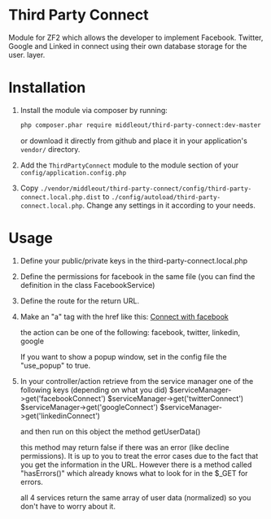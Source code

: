 Third Party Connect
====================

Module for ZF2 which allows the developer to implement Facebook. Twitter, Google and Linked in connect using their own database storage for the user.
layer.

Installation
============

1. Install the module via composer by running:

   ```sh
   php composer.phar require middleout/third-party-connect:dev-master
   ```
   or download it directly from github and place it in your application's `vendor/` directory.
2. Add the `ThirdPartyConnect` module to the module section of your `config/application.config.php`
3. Copy `./vendor/middleout/third-party-connect/config/third-party-connect.local.php.dist` to
   `./config/autoload/third-party-connect.local.php`. Change any settings in it
   according to your needs.


Usage
===========

1. Define your public/private keys in the third-party-connect.local.php
2. Define the permissions for facebook in the same file (you can find the definition in the class FacebookService)
3. Define the route for the return URL.
4. Make an "a" tag with the href like this:
	<a href="$this->url('third-party-connect', array('controller' => 'authorize', 'action' => 'facebook'), true);">Connect with facebook</a>

	the action can be one of the following:
		facebook, twitter, linkedin, google

    If you want to show a popup window, set in the config file the "use_popup" to true.

5. In your controller/action retrieve from the service manager one of the following keys (depending on what you did)
	$serviceManager->get('facebookConnect')
	$serviceManager->get('twitterConnect')
	$serviceManager->get('googleConnect')
	$serviceManager->get('linkedinConnect')

	and then run on this object the method getUserData()

	this method may return false if there was an error (like decline permissions). It is up to you to treat the error cases due to the fact that you get the information in the URL.
	However there is a method called "hasErrors()" which already knows what to look for in the $_GET for errors.

	all 4 services return the same array of user data (normalized) so you don't have to worry about it.
